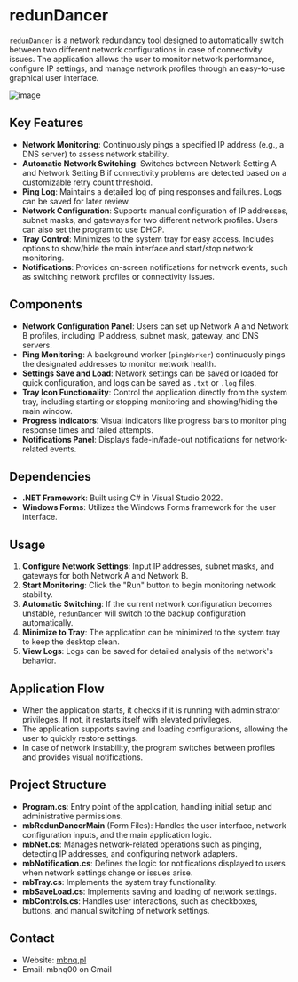 # redunDancer

`redunDancer` is a network redundancy tool designed to automatically switch between two different network configurations in case of connectivity issues. 
The application allows the user to monitor network performance, configure IP settings, and manage network profiles through an easy-to-use graphical user interface.

![image](https://github.com/user-attachments/assets/696a41a6-f54c-4e36-b1d5-8cefced486cc)

## Key Features

- **Network Monitoring**: Continuously pings a specified IP address (e.g., a DNS server) to assess network stability.
- **Automatic Network Switching**: Switches between Network Setting A and Network Setting B if connectivity problems are detected based on a customizable retry count threshold.
- **Ping Log**: Maintains a detailed log of ping responses and failures. Logs can be saved for later review.
- **Network Configuration**: Supports manual configuration of IP addresses, subnet masks, and gateways for two different network profiles. Users can also set the program to use DHCP.
- **Tray Control**: Minimizes to the system tray for easy access. Includes options to show/hide the main interface and start/stop network monitoring.
- **Notifications**: Provides on-screen notifications for network events, such as switching network profiles or connectivity issues.

## Components

- **Network Configuration Panel**: Users can set up Network A and Network B profiles, including IP address, subnet mask, gateway, and DNS servers.
- **Ping Monitoring**: A background worker (`pingWorker`) continuously pings the designated addresses to monitor network health.
- **Settings Save and Load**: Network settings can be saved or loaded for quick configuration, and logs can be saved as `.txt` or `.log` files.
- **Tray Icon Functionality**: Control the application directly from the system tray, including starting or stopping monitoring and showing/hiding the main window.
- **Progress Indicators**: Visual indicators like progress bars to monitor ping response times and failed attempts.
- **Notifications Panel**: Displays fade-in/fade-out notifications for network-related events.

## Dependencies

- **.NET Framework**: Built using C# in Visual Studio 2022.
- **Windows Forms**: Utilizes the Windows Forms framework for the user interface.
  
## Usage

1. **Configure Network Settings**: Input IP addresses, subnet masks, and gateways for both Network A and Network B.
2. **Start Monitoring**: Click the "Run" button to begin monitoring network stability.
3. **Automatic Switching**: If the current network configuration becomes unstable, `redunDancer` will switch to the backup configuration automatically.
4. **Minimize to Tray**: The application can be minimized to the system tray to keep the desktop clean.
5. **View Logs**: Logs can be saved for detailed analysis of the network's behavior.

## Application Flow

- When the application starts, it checks if it is running with administrator privileges. If not, it restarts itself with elevated privileges.
- The application supports saving and loading configurations, allowing the user to quickly restore settings.
- In case of network instability, the program switches between profiles and provides visual notifications.

## Project Structure

- **Program.cs**: Entry point of the application, handling initial setup and administrative permissions.
- **mbRedunDancerMain** (Form Files): Handles the user interface, network configuration inputs, and the main application logic.
- **mbNet.cs**: Manages network-related operations such as pinging, detecting IP addresses, and configuring network adapters.
- **mbNotification.cs**: Defines the logic for notifications displayed to users when network settings change or issues arise.
- **mbTray.cs**: Implements the system tray functionality.
- **mbSaveLoad.cs**: Implements saving and loading of network settings.
- **mbControls.cs**: Handles user interactions, such as checkboxes, buttons, and manual switching of network settings.

## Contact

- Website: [mbnq.pl](https://mbnq.pl)
- Email: mbnq00 on Gmail
